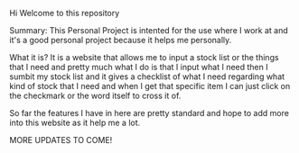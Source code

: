 Hi Welcome to this repository 

Summary: This Personal Project is intented for the use where I work at and it's a good personal project because it helps me personally.

What it is?
It is a website that allows me to input a stock list or the things that I need and pretty much what I do is that I input what I need then I sumbit my stock list and it gives a checklist of what I need regarding 
what kind of stock that I need and when I get that specific item I can just click on the checkmark or the word itself to cross it of. 

So far the features I have in here are pretty standard and hope to add more into this website as it help me a lot.

MORE UPDATES TO COME!
